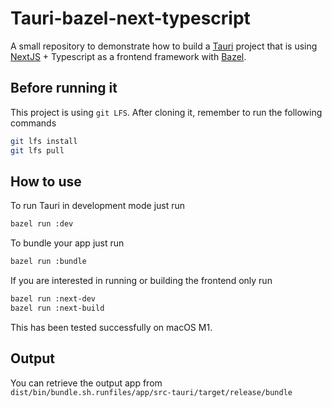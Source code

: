 # Tauri-bazel-next-typescript

A small repository to demonstrate how to build a [Tauri](https://tauri.app/) project that is using [NextJS](https://nextjs.org/) + Typescript as a frontend framework with [Bazel](https://bazel.build/).

## Before running it

This project is using `git LFS`. After cloning it, remember to run the following commands

```bash
git lfs install
git lfs pull
```

## How to use

To run Tauri in development mode just run

```bash
bazel run :dev
```

To bundle your app just run

```bash
bazel run :bundle
```

If you are interested in running or building the frontend only run

```bash
bazel run :next-dev
bazel run :next-build
```

This has been tested successfully on macOS M1.

## Output

You can retrieve the output app from `dist/bin/bundle.sh.runfiles/app/src-tauri/target/release/bundle`
